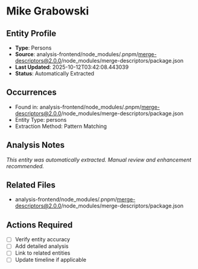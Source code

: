 # Mike Grabowski

## Entity Profile
- **Type**: Persons
- **Source**: analysis-frontend/node_modules/.pnpm/merge-descriptors@2.0.0/node_modules/merge-descriptors/package.json
- **Last Updated**: 2025-10-12T03:42:08.443039
- **Status**: Automatically Extracted

## Occurrences
- Found in: analysis-frontend/node_modules/.pnpm/merge-descriptors@2.0.0/node_modules/merge-descriptors/package.json
- Entity Type: persons
- Extraction Method: Pattern Matching

## Analysis Notes
*This entity was automatically extracted. Manual review and enhancement recommended.*

## Related Files
- analysis-frontend/node_modules/.pnpm/merge-descriptors@2.0.0/node_modules/merge-descriptors/package.json

## Actions Required
- [ ] Verify entity accuracy
- [ ] Add detailed analysis
- [ ] Link to related entities
- [ ] Update timeline if applicable
